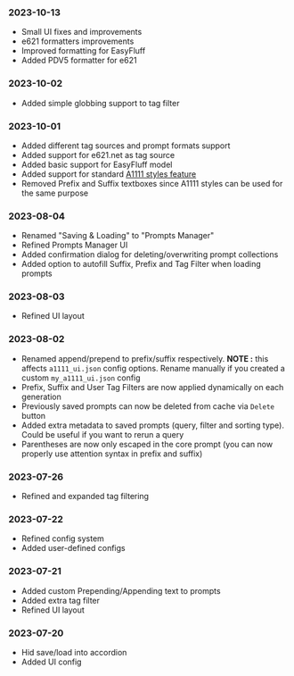 ### 2023-10-13

* Small UI fixes and improvements
* e621 formatters improvements
* Improved formatting for EasyFluff
* Added PDV5 formatter for e621

### 2023-10-02

* Added simple globbing support to tag filter

### 2023-10-01

* Added different tag sources and prompt formats support
* Added support for e621.net as tag source
* Added basic support for EasyFluff model
* Added support for standard [A1111 styles feature](https://github.com/AUTOMATIC1111/stable-diffusion-webui/wiki/Features#styles)
* Removed Prefix and Suffix textboxes since A1111 styles can be used for the same purpose

### 2023-08-04

* Renamed "Saving & Loading" to "Prompts Manager"
* Refined Prompts Manager UI
* Added confirmation dialog for deleting/overwriting prompt collections
* Added option to autofill Suffix, Prefix and Tag Filter when loading prompts

### 2023-08-03

* Refined UI layout

### 2023-08-02

* Renamed append/prepend to prefix/suffix respectively. **NOTE :** this affects `a1111_ui.json` config options. Rename manually if you created a custom `my_a1111_ui.json` config
* Prefix, Suffix and User Tag Filters are now applied dynamically on each generation
* Previously saved prompts can now be deleted from cache via `Delete` button
* Added extra metadata to saved prompts (query, filter and sorting type). Could be useful if you want to rerun a query
* Parentheses are now only escaped in the core prompt (you can now properly use attention syntax in prefix and suffix)

### 2023-07-26

* Refined and expanded tag filtering

### 2023-07-22

* Refined config system
* Added user-defined configs

### 2023-07-21

* Added custom Prepending/Appending text to prompts
* Added extra tag filter
* Refined UI layout

### 2023-07-20

* Hid save/load into accordion
* Added UI config
